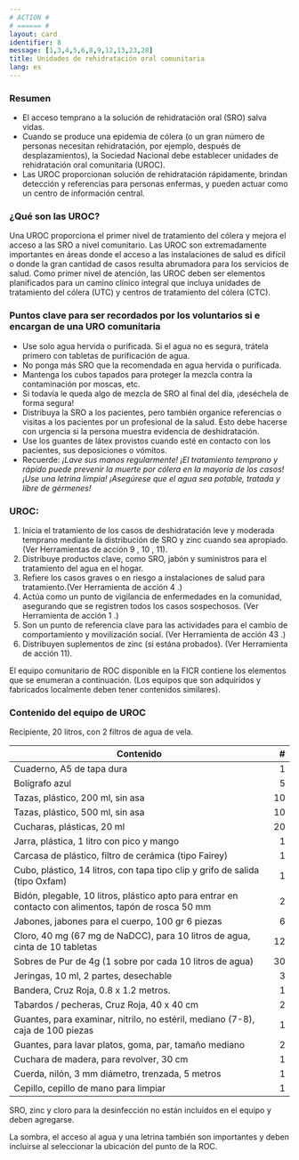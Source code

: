 ```yaml
---
# ACTION #
# ====== #
layout: card
identifier: 8
message: [1,3,4,5,6,8,9,12,13,23,28]
title: Unidades de rehidratación oral comunitaria
lang: es
---
```


### Resumen

- El acceso temprano a la solución de rehidratación oral (SRO) salva vidas.
- Cuando se produce una epidemia de cólera (o un gran número de personas necesitan rehidratación, por ejemplo, después de desplazamientos), la Sociedad Nacional debe establecer unidades de rehidratación oral comunitaria (UROC).
- Las UROC proporcionan solución de rehidratación rápidamente, brindan detección y referencias para personas enfermas, y pueden actuar como un centro de información central.

### ¿Qué son las UROC?
Una UROC proporciona el primer nivel de tratamiento del cólera y mejora el acceso a las SRO a nivel comunitario. Las UROC son extremadamente importantes en áreas donde el acceso a las instalaciones de salud es difícil o donde la gran cantidad de casos resulta abrumadora para los servicios de salud. Como primer nivel de atención, las UROC deben ser elementos planificados para un camino clínico integral que incluya unidades de tratamiento del cólera (UTC) y centros de tratamiento del cólera (CTC).

### Puntos clave para ser recordados por los voluntarios si e encargan de una URO comunitaria
- Use solo agua hervida o purificada. Si el agua no es segura, trátela primero con tabletas de purificación de agua.
- No ponga más SRO que la recomendada en agua hervida o purificada.
- Mantenga los cubos tapados para proteger la mezcla contra la contaminación por moscas, etc.
- Si todavía le queda algo de mezcla de SRO al final del día, ¡deséchela de forma segura!
- Distribuya la SRO a los pacientes, pero también organice referencias o visitas a los pacientes por un profesional de la salud. Esto debe hacerse con urgencia si la persona muestra evidencia de deshidratación.
- Use los guantes de látex provistos cuando esté en contacto con los pacientes, sus deposiciones o vómitos.
- Recuerde: *¡Lave sus manos regularmente! ¡El tratamiento temprano y rápido puede prevenir la muerte por cólera en la mayoría de los casos! ¡Use una letrina limpia! ¡Asegúrese que el agua sea potable, tratada y libre de gérmenes!*

### UROC:
1. Inicia el tratamiento de los casos de deshidratación leve y moderada temprano mediante la distribución de SRO y zinc cuando sea apropiado. (Ver Herramientas de acción 9 <a class="crosslink" href="{% render_depth %}{% render_link action|9 %}"><i class="fas fa-external-link-alt" aria-hidden="true"></i></a>, 10 <a class="crosslink" href="{% render_depth %}{% render_link action|10 %}"><i class="fas fa-external-link-alt" aria-hidden="true"></i></a>, 11<a class="crosslink" href="{% render_depth %}{% render_link action|11 %}"><i class="fas fa-external-link-alt" aria-hidden="true"></i></a>).
2. Distribuye productos clave, como SRO, jabón y suministros para el tratamiento del agua en el hogar.
3. Refiere los casos graves o en riesgo a instalaciones de salud para tratamiento.(Ver Herramienta de acción 4 <a class="crosslink" href="{% render_depth %}{% render_link action|4 %}"><i class="fas fa-external-link-alt" aria-hidden="true"></i></a>.)
4. Actúa como un punto de vigilancia de enfermedades en la comunidad, asegurando que se registren todos los casos sospechosos. (Ver Herramienta de acción 1 <a class="crosslink" href="{% render_depth %}{% render_link action|1 %}"><i class="fas fa-external-link-alt" aria-hidden="true"></i></a>.)
5. Son un punto de referencia clave para las actividades para el cambio de comportamiento y movilización social. (Ver Herramienta de acción 43 <a class="crosslink" href="{% render_depth %}{% render_link action|43 %}"><i class="fas fa-external-link-alt" aria-hidden="true"></i></a>.)
6. Distribuyen suplementos de zinc (si estána probados). (Ver Herramienta de acción 11<a class="crosslink" href="{% render_depth %}{% render_link action|11 %}"><i class="fas fa-external-link-alt" aria-hidden="true"></i></a>).

El equipo comunitario de ROC disponible en la FICR contiene los elementos que se enumeran a continuación. (Los equipos que son adquiridos y fabricados localmente deben tener contenidos similares).

### Contenido del equipo de UROC
Recipiente, 20 litros, con 2 filtros de agua de vela.

| Contenido | # |
|---|---:|
| Cuaderno, A5 de tapa dura | 1 |
| Bolígrafo azul | 5 | 
| Tazas, plástico, 200 ml, sin asa | 10 | 
| Tazas, plástico, 500 ml, sin asa | 10 | 
| Cucharas, plásticas, 20 ml | 20 | 
| Jarra, plástica, 1 litro con pico y mango | 1 | 
| Carcasa de plástico, filtro de cerámica (tipo Fairey) | 1 | 
| Cubo, plástico, 14 litros, con tapa tipo clip y grifo de salida (tipo Oxfam) | 1 | 
| Bidón, plegable, 10 litros, plástico apto para entrar en contacto con alimentos, tapón de rosca 50 mm | 2 | 
| Jabones, jabones para el cuerpo, 100 gr 6 piezas | 6 | 
| Cloro, 40 mg (67 mg de NaDCC), para 10 litros de agua, cinta de 10 tabletas | 12 | 
| Sobres de Pur de 4g (1 sobre por cada 10 litros de agua) | 30 | 
| Jeringas, 10 ml, 2 partes, desechable | 3 | 
| Bandera, Cruz Roja, 0.8 x 1.2 metros. | 1 | 
| Tabardos / pecheras, Cruz Roja, 40 x 40 cm | 2 | 
| Guantes, para examinar, nitrilo, no estéril, mediano (7-8), caja de 100 piezas | 1 | 
| Guantes, para lavar platos, goma, par, tamaño mediano | 2 | 
| Cuchara de madera, para revolver, 30 cm| 1 | 
| Cuerda, nilón, 3 mm diámetro, trenzada, 5 metros | 1 | 
| Cepillo, cepillo de mano para limpiar | 1 | 

SRO, zinc y cloro para la desinfección no están incluidos en el equipo y deben agregarse.

La sombra, el acceso al agua y una letrina también son importantes y deben incluirse al seleccionar la ubicación del punto de la ROC.
